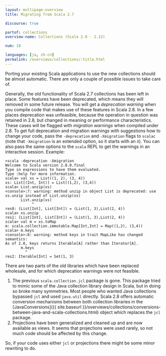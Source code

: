 ```yaml
---
layout: multipage-overview
title: Migrating from Scala 2.7

discourse: true

partof: collections
overview-name: Collections (Scala 2.8 - 2.12)

num: 18

languages: [ja, zh-cn]
permalink: /overviews/collections/:title.html
---
```


Porting your existing Scala applications to use the new collections should be almost automatic. There are only a couple of possible issues to take care of.

Generally, the old functionality of Scala 2.7 collections has been left in place. Some features have been deprecated, which means they will removed in some future release. You will get a _deprecation warning_ when you compile code that makes use of these features in Scala 2.8. In a few places deprecation was unfeasible, because the operation in question was retained in 2.8, but changed in meaning or performance characteristics. These cases will be flagged with _migration warnings_ when compiled under 2.8. To get full deprecation and migration warnings with suggestions how to change your code, pass the `-deprecation` and `-Xmigration` flags to `scalac` (note that `-Xmigration` is an extended option, so it starts with an `X`). You can also pass the same options to the `scala` REPL to get the warnings in an interactive session. Example:

    >scala -deprecation -Xmigration
    Welcome to Scala version 2.8.0.final
    Type in expressions to have them evaluated.
    Type :help for more information.
    scala> val xs = List((1, 2), (3, 4))
    xs: List[(Int, Int)] = List((1,2), (3,4))
    scala> List.unzip(xs)
    <console>:7: warning: method unzip in object List is deprecated: use xs.unzip instead of List.unzip(xs)
           List.unzip(xs)
                ^
    res0: (List[Int], List[Int]) = (List(1, 3),List(2, 4))
    scala> xs.unzip
    res1: (List[Int], List[Int]) = (List(1, 3),List(2, 4))
    scala> val m = xs.toMap
    m: scala.collection.immutable.Map[Int,Int] = Map((1,2), (3,4))
    scala> m.keys
    <console>:8: warning: method keys in trait MapLike has changed semantics:
    As of 2.8, keys returns Iterable[A] rather than Iterator[A].
           m.keys
             ^
    res2: Iterable[Int] = Set(1, 3)

There are two parts of the old libraries which have been replaced wholesale, and for which deprecation warnings were not feasible.

1. The previous `scala.collection.jcl` package is gone. This package tried to mimic some of the Java collection library design in Scala, but in doing so broke many symmetries. Most people who wanted Java collections bypassed `jcl` and used `java.util` directly. Scala 2.8 offers automatic conversion mechanisms between both collection libraries in the [JavaConversions]({{ site.baseurl }}/overviews/collections/conversions-between-java-and-scala-collections.html) object which replaces the `jcl` package.
2. Projections have been generalized and cleaned up and are now available as views. It seems that projections were used rarely, so not much code should be affected by this change.

So, if your code uses either `jcl` or projections there might be some minor rewriting to do.
